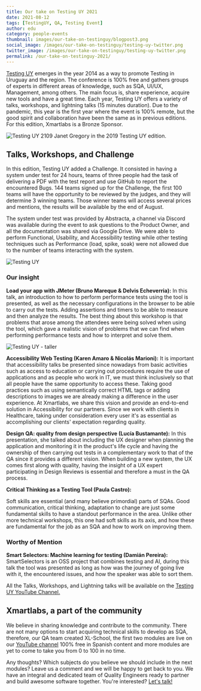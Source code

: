 ```yaml
---
title: Our take on Testing UY 2021
date: 2021-08-12
tags: [TestingUY, QA, Testing Event]
author: edu
category: people-events
thumbnail: images/our-take-on-testinguy/blogpost3.png
social_image: /images/our-take-on-testinguy/testing-uy-twitter.png
twitter_image: /images/our-take-on-testinguy/testing-uy-twitter.png
permalink: /our-take-on-testinguy-2021/
---
```


[Testing UY](https://testinguy.org/) emerges in the year 2014 as a way to promote Testing in Uruguay and the region. The conference is 100% free and gathers groups of experts in different areas of knowledge, such as SQA, UI/UX, Management, among others. The main focus is, share experience, acquire new tools and have a great time.
Each year, Testing UY offers a variety of talks, workshops, and lightning talks (15 minutes duration). Due to the pandemic, this year is the first year where the event is 100% remote, but the good spirit and collaboration have been the same as in previous editions.
For this edition, Xmartlabs is a Bronze Sponsor.

<p style={{ textAlign:'right'}}>
<img style={{ width: '100%'}} src="/images/our-take-on-testinguy/testing-uy-sala-antel.png" alt="Testing UY 2109" />
Janet Gregory in the 2019 Testing UY edition.
</p>

## Talks, Workshops, and Challenge

In this edition, Testing UY added a Challenge. It consisted in having a system under test for 24 hours, teams of three people had the task of delivering a PDF with the test report and use GitHub to report the encountered Bugs. 144 teams signed up for the Challenge, the first 100 teams will have the opportunity to be reviewed by the judges, and they will determine 3 winning teams. Those winner teams will access several prices and mentions, the results will be available by the end of August.

The system under test was provided by Abstracta, a channel via Discord was available during the event to ask questions to the Product Owner, and all the documentation was shared via Google Drive. We were able to perform Functional, Usability, and Accessibility testing while other testing techniques such as Performance (load, spike, soak) were not allowed due to the number of teams interacting with the system.

<p style={{ textAlign:'center'}}>
<img style={{ width: '100%'}} src="/images/our-take-on-testinguy/testing-uy.jpeg" alt="Testing UY" />
</p>


### Our insight

**Load your app with JMeter (Bruno Mareque & Delvis Echeverria):**
In this talk, an introduction to how to perform performance tests using the tool is presented, as well as the necessary configurations in the browser to be able to carry out the tests. Adding assertions and timers to be able to measure and then analyze the results.
The best thing about this workshop is that problems that arose among the attendees were being solved when using the tool, which gave a realistic vision of problems that we can find when performing performance tests and how to interpret and solve them.

<p style={{ textAlign:'center'}}>
<img style={{ width: '100%'}} src="/images/our-take-on-testinguy/testing-uy-taller.png" alt="Testing UY - taller" />
</p>

**Accessibility Web Testing (Karen Amaro & Nicolás Marioni):**
It is important that accessibility talks be presented since nowadays from basic activities such as access to education or carrying out procedures require the use of applications and as people who work in IT, we must think inclusively so that all people have the same opportunity to access these. Taking good practices such as using semantically correct HTML tags or adding descriptions to images we are already making a difference in the user experience.
At Xmartlabs, we share this vision and provide an end-to-end solution in Accessibility for our partners. Since we work with clients in Healthcare, taking under consideration every user it's as essential as accomplishing our clients' expectation regarding quality.

**Design QA: quality from design perspective (Lucía Bustamante):**
In this presentation, she talked about including the UX designer when planning the application and monitoring it in the product's life cycle and having the ownership of then carrying out tests in a complementary work to that of the QA since it provides a different vision.
When building a new system, the UX comes first along with quality, having the insight of a UX expert participating in Design Reviews is essential and therefore a must in the QA process.

**Critical Thinking as a Testing Tool (Paula Castro):**

Soft skills are essential (and many believe primordial) parts of SQAs. Good communication, critical thinking, adaptation to change are just some fundamental skills to have a standout performance in the area.
Unlike other more technical workshops, this one had soft skills as its axis, and how these are fundamental for the job as an SQA and how to work on improving them.

### Worthy of Mention

**Smart Selectors: Machine learning for testing (Damián Pereira):**
SmartSelectors is an OSS project that combines testing and AI, during this talk the tool was presented as long as how was the journey of going live with it, the encountered issues, and how the speaker was able to sort them.

All the Talks, Workshops, and Lightning talks will be available on the [Testing UY YouTube Channel.](https://www.youtube.com/c/TestingUy/)

## Xmartlabs, a part of the community

We believe in sharing knowledge and contribute to the community. There are not many options to start acquiring technical skills to develop as SQA, therefore, our QA team created XL-School, the first two modules are live on our [YouTube channel](https://www.youtube.com/watch?v=tE4nGOdPVJ0&list=PLo5J3hFGDd9bwh1oyoHfheV6EKEHivNyV) 100% free in Spanish content and more modules are yet to come to take you from 0 to 100 in no time.

Any thoughts? Which subjects do you believe we should include in the next modules? Leave us a comment and we will be happy to get back to you.
We have an integral and dedicated team of Quality Engineers ready to partner and build awesome software together. You're interested? [Let's talk!](https://xmartlabs.com/)

